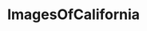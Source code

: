 ---
title: ImagesOfCalifornia
crosslinks:
- EarthPorn
- warriors
- pics
- lakers
- imagesofnetwork
- sanfrancisco
- whatsthisplant
- Dodgers
- sandiego
- Coachella
- itookapicture
- 49ers
- AnaheimDucks
- Chargers
- OldSchoolCool
- SanJoseSharks
- Sacramento
- spiders
- mildlyinteresting
- LosAngeles
---
